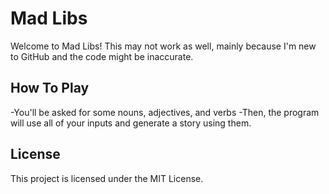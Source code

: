 # Mad Libs

Welcome to Mad Libs! This may not work as well, mainly because I'm new to GitHub and the code might be inaccurate.

## How To Play

-You'll be asked for some nouns, adjectives, and verbs
-Then, the program will use all of your inputs and generate a story using them.

## License

This project is licensed under the MIT License.
